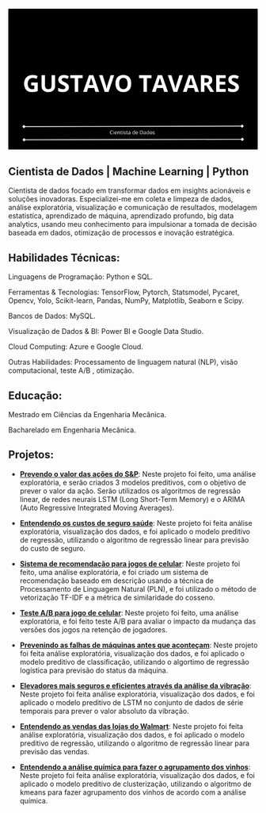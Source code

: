 <p align="center">
  <img src="CANVA1.jpg">
</p>

## Cientista de Dados | Machine Learning | Python

Cientista de dados focado em transformar dados em insights acionáveis e soluções inovadoras.  Especializei-me em coleta e limpeza de dados, análise exploratória, visualização e comunicação de resultados, modelagem estatistíca, aprendizado de máquina, aprendizado profundo, big data analytics, usando meu conhecimento para impulsionar a tomada de decisão baseada em dados, otimização de processos e inovação estratégica.

## Habilidades Técnicas:

Linguagens de Programação: Python e SQL.

Ferramentas & Tecnologias: TensorFlow, Pytorch, Statsmodel, Pycaret, Opencv, Yolo, Scikit-learn, Pandas, NumPy, Matplotlib, Seaborn e Scipy.

Bancos de Dados: MySQL.

Visualização de Dados & BI: Power BI e Google Data Studio.

Cloud Computing: Azure e Google Cloud.

Outras Habilidades: Processamento de linguagem natural (NLP), visão computacional, teste A/B , otimização.

## Educação:

Mestrado em Ciências da Engenharia Mecânica.

Bacharelado em Engenharia Mecânica.

## Projetos:

* **[Prevendo o valor das ações do S&P](https://github.com/gustavoptavares/Acoes-Mercado-Financeiro)**: Neste projeto foi feito, uma análise exploratória, e serão criados 3 modelos preditivos, com o objetivo de prever o valor da ação. Serão utilizados os algoritmos de regressão linear, de redes neurais LSTM (Long Short-Term Memory) e o ARIMA (Auto Regressive Integrated Moving Averages).
  
* **[Entendendo os custos de seguro saúde](https://github.com/gustavoptavares/Seguro-Saude)**: Neste projeto foi feita análise exploratória, visualização dos dados, e foi aplicado o modelo preditivo de regressão, utilizando o algoritmo de regressão linear para previsão do custo de seguro.

* **[Sistema de recomendação para jogos de celular](https://github.com/gustavoptavares/Jogos-de-Celular)**: Neste projeto foi feito, uma análise exploratória, e foi criado um sistema de recomendação baseado em descrição usando a técnica de Processamento de Linguagem Natural (PLN), e foi utilizado o método de vetorização TF-IDF e a métrica de similaridade do cosseno.

* **[Teste A/B para jogo de celular](https://github.com/gustavoptavares/Teste-A-B-Jogo-de-Celular)**: Neste projeto foi feito, uma análise exploratória, e foi feito teste A/B para avaliar o impacto da mudança das versões dos jogos na retenção de jogadores.
 
* **[Prevenindo as falhas de máquinas antes que aconteçam](https://github.com/gustavoptavares/Manutencao-Preditiva-AI4I)**: Neste projeto foi feita análise exploratória, visualização dos dados, e foi aplicado o modelo preditivo de classificação, utilizando o algortimo de regressão logística para previsão do status da máquina.

* **[Elevadores mais seguros e eficientes através da análise da vibração](https://github.com/gustavoptavares/Manutencao-Elevador)**: Neste projeto foi feita análise exploratória, visualização dos dados, e foi aplicado o modelo preditivo de LSTM no conjunto de dados de série temporais para prever o valor absoluto da vibração.

* **[Entendendo as vendas das lojas do Walmart](https://github.com/gustavoptavares/Walmart-Vendas)**: Neste projeto foi feita análise exploratória, visualização dos dados, e foi aplicado o modelo preditivo de regressão, utilizando o algoritmo de regressão linear para previsão das vendas.

* **[Entendendo a análise química para fazer o agrupamento dos vinhos](https://github.com/gustavoptavares/Vinho)**: Neste projeto foi feita análise exploratória, visualização dos dados, e foi aplicado o modelo preditivo de clusterização, utilizando o algoritmo de kmeans para fazer agrupamento dos vinhos de acordo com a análise química.


